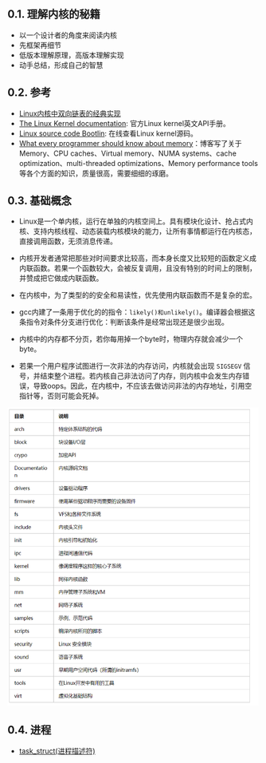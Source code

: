 <!--
 * @Author: JohnJeep
 * @Date: 2020-08-19 19:37:29
 * @LastEditTime: 2021-02-02 22:50:30
 * @LastEditors: Please set LastEditors
 * @Description: Linux kernel学习
 * @FilePath: /linux_kernel.md
-->
## 0.1. 理解内核的秘籍
- 以一个设计者的角度来阅读内核
- 先框架再细节
- 低版本理解原理，高版本理解实现
- 动手总结，形成自己的智慧


## 0.2. 参考
- [Linux内核中双向链表的经典实现](https://www.cnblogs.com/skywang12345/p/3562146.html#a1)
- [The Linux Kernel documentation](https://www.kernel.org/doc/html/latest/): 官方Linux kernel英文API手册。
- [Linux source code Bootlin](https://elixir.bootlin.com/linux/latest/source): 在线查看Linux kernel源码。
- [What every programmer should know about memory](https://lwn.net/Articles/250967/)：博客写了关于Memory、CPU caches、Virtual memory、NUMA systems、cache optimization、multi-threaded optimizations、Memory performance tools等各个方面的知识，质量很高，需要细细的琢磨。



## 0.3. 基础概念
- Linux是一个单内核，运行在单独的内核空间上。具有模块化设计、抢占式内核、支持内核线程、动态装载内核模块的能力，让所有事情都运行在内核态，直接调用函数，无须消息传递。

- 内核开发者通常把那些对时间要求比较高，而本身长度又比较短的函数定义成内联函数。若果一个函数较大，会被反复调用，且没有特别的时间上的限制，并赞成把它做成内联函数。

- 在内核中，为了类型的的安全和易读性，优先使用内联函数而不是复杂的宏。

- gcc内建了一条用于优化的的指令：`likely()和unlikely()`。编译器会根据这条指令对条件分支进行优化：判断该条件是经常出现还是很少出现。

- 内核中的内存都不分页，若你每用掉一个byte时，物理内存就会减少一个byte。
- 若果一个用户程序试图进行一次非法的内存访问，内核就会出现 `SIGSEGV` 信号，并结束整个进程。若内核自己非法访问了内存，则内核中会发生内存错误，导致oops。因此，在内核中，不应该去做访问非法的内存地址，引用空指针等，否则可能会死掉。


<img src="./pictures/内核源码结构.png">


## 0.4. 进程
- [task_struct(进程描述符)](https://blog.csdn.net/lf_2016/article/details/54347820)

















